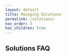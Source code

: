 ```yaml
---
layout: default
title: Managing Solutions
permalink: /solutions/
nav_order: 3
has_children: true
---
```

## Solutions FAQ